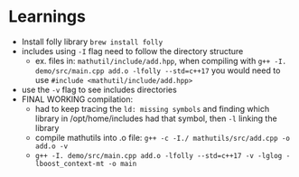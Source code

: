# Learnings
- Install folly library `brew install folly` 
- includes using `-I` flag need to follow the directory structure  
	- ex. files in: `mathutil/include/add.hpp`, when compiling with `g++ -I. demo/src/main.cpp add.o -lfolly --std=c++17` you would need to use `#include <mathutil/include/add.hpp>`  
- use the `-v` flag to see includes directories  
- FINAL WORKING compilation:
	- had to keep tracing the `ld: missing symbols` and finding which library in /opt/home/includes had that symbol, then `-l` linking the library  
	- compile mathutils into .o file: `g++ -c -I./ mathutils/src/add.cpp -o add.o -v`
	- `g++ -I. demo/src/main.cpp add.o -lfolly --std=c++17 -v -lglog -lboost_context-mt -o main`  
	
